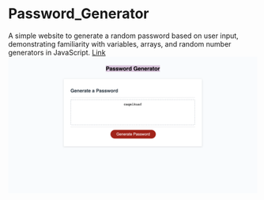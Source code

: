 # Password_Generator
A simple website to generate a random password based on user input, demonstrating familiarity with variables, arrays, and random number generators in JavaScript.
[Link](https://mjgross82.github.io/Password_Generator/index.html)
![screenshot](/Screenshot.png)